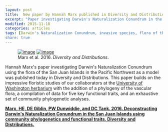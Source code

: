 ```yaml
---
layout: post
title:  New paper by Hannah Marx published in Diversity and Distributions
excerpt: "Paper investigating Darwin's Naturalization Conundrum in the San Juan Islands published"
modified: 2015-11-18
categories: articles
tags: [Darwin's Naturalization Conundrum, invasive species, flora of the San Juan Islands, community phylogenetics, Diversity and Distributions, Hannah Marx]
share: true
---
```

<figure class="half">
	<a href="{{ site.url }}/images/SanJuan_Casti.gif"><img src="{{ site.url }}/images/SanJuan_Casti.gif" alt="image"></a>
	<a href="{{ site.url }}/images/Marx_DivDist.tiff"><img src="{{ site.url }}/images/Marx_DivDist.tiff" alt="image"></a>
	<figcaption>Marx et al. 2016. <i>Diversity and Distributions</i>.</figcaption>
</figure>

Hannah Marx's paper investigating Darwin's Naturalization Conundrum using the flora of the San Juan Islands in the Pacific Northwest as a model was published today in Diversity and Distributions. This paper builds on the impressive floristic studies of our collaborators at the [University of Washington herbarium](http://www.burkemuseum.org/research-and-collections/botany-and-herbarium) with the addition of a phylogeny of the vascular flora, a compilation of data for five key functional traits, and an exhaustive set of community phylogenetic analyses. 

[**Marx, HE, DE Giblin, PW Dunwiddie, and DC Tank. 2016. Deconstructing Darwin's Naturalization Conundrum in the San Juan Islands using community phylogenetics and functional traits. Diversity and Distributions.**](http://onlinelibrary.wiley.com/doi/10.1111/ddi.12401/abstract)
